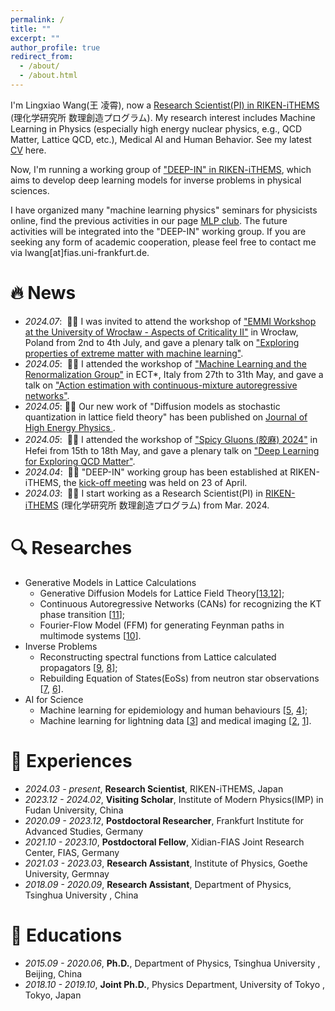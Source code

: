 ```yaml
---
permalink: /
title: ""
excerpt: ""
author_profile: true
redirect_from: 
  - /about/
  - /about.html
---
```


<span class='anchor' id='about-me'></span>

I'm Lingxiao Wang(王 凌霄), now a  <a href='https://ithems.riken.jp/en/members/lingxiao-wang'>Research Scientist(PI) in RIKEN-iTHEMS</a> (理化学研究所 数理創造プログラム). My research interest includes Machine Learning in Physics (especially high energy nuclear physics, e.g., QCD Matter, Lattice QCD, etc.), Medical AI and Human Behavior. See my latest <a href='https://drive.google.com/file/d/1eFt4x3EYlrv9-_7SWEHKwdshggN2yv-A/view?usp=sharing'>CV</a> here.

Now, I'm running a working group of <a href='https://ithems.riken.jp/en/about/working-groups/deep-in-wg'>"DEEP-IN" in RIKEN-iTHEMS</a>, which aims to develop deep learning models for inverse problems in physical sciences.

I have organized many "machine learning physics" seminars for physicists online, find the previous activities in our page <a href='https://sites.google.com/view/lingxiao/mlp-club'>MLP club</a>. The future activities will be integrated into the "DEEP-IN" working group.
If you are seeking any form of academic cooperation, please feel free to contact me via lwang[at]fias.uni-frankfurt.de.



# 🔥 News

- *2024.07*: &nbsp;🚆🚆 I was invited to attend the workshop of <a href='https://events.ift.uni.wroc.pl/event/75/'>"EMMI Workshop at the University of Wrocław - Aspects of Criticality II"</a> in Wrocław, Poland from 2nd to 4th July, and gave a plenary talk on <a href = 'https://events.ift.uni.wroc.pl/event/75/contributions/335/'>"Exploring properties of extreme matter with machine learning"</a>.
- *2024.05*: &nbsp;🚆🚆 I attended the workshop of <a href='https://indico.ectstar.eu/event/206/'>"Machine Learning and the Renormalization Group"</a> in ECT*, Italy from 27th to 31th May, and gave a talk on <a href = 'https://indico.ectstar.eu/event/206/contributions/4782/'>"Action estimation with continuous-mixture autoregressive networks"</a>.
- *2024.05*: 🎉🎉 Our new work of "Diffusion models as stochastic quantization in lattice field theory" has been published on  <a href='https://link.springer.com/article/10.1007/JHEP05(2024)060'>  Journal of High Energy Physics </a>.
- *2024.05*: &nbsp;🚆🚆 I attended the workshop of <a href='https://indico.pnp.ustc.edu.cn/event/1435/overview'>"Spicy Gluons (胶麻) 2024"</a> in Hefei from 15th to 18th May, and gave a plenary talk on <a href = 'https://indico.pnp.ustc.edu.cn/event/1435/contributions/11270/attachments/4021/6296/1.1_lingxiao.pdf'>"Deep Learning for Exploring QCD Matter"</a>.
- *2024.04*: &nbsp;🎉🎉 "DEEP-IN" working group has been established at RIKEN-iTHEMS, the <a href= 'https://ithems.riken.jp/en/news/deep-in-working-group-kick-off-meeting'>kick-off meeting</a> was held on 23 of April.
- *2024.03*: &nbsp;🎉🎉 I start working as a Research Scientist(PI) in <a href='https://ithems.riken.jp/en'>RIKEN-iTHEMS</a> (理化学研究所 数理創造プログラム) from Mar. 2024.



# 🔍 Researches
- Generative Models in Lattice Calculations
  - Generative Diffusion Models for Lattice Field Theory[<a href='http://arxiv.org/abs/2309.17082'>13</a>,<a href='https://arxiv.org/abs/2311.03578'>12</a>];
  - Continuous Autoregressive Networks (CANs) for recognizing the KT phase transition [<a href='https://iopscience.iop.org/article/10.1088/0256-307X/39/12/120502'>11</a>];
  - Fourier-Flow Model (FFM) for generating Feynman paths in multimode systems [<a href='https://doi.org/10.1103/PhysRevD.107.056001'>10</a>].
- Inverse Problems
  - Reconstructing spectral functions from Lattice calculated propagators [<a href='https://doi.org/10.1103/PhysRevD.106.L051502'>9</a>, <a href='https://doi.org/10.1016/j.cpc.2022.108547'>8</a>];
  - Rebuilding Equation of States(EoSs) from neutron star observations [<a href='https://iopscience.iop.org/article/10.1088/1475-7516/2022/08/071'>7</a>, <a href='https://doi.org/10.1103/PhysRevD.107.083028'>6</a>].
- AI for Science
  - Machine learning for epidemiology and human behaviours [<a href='https://iopscience.iop.org/article/10.1088/2632-2153/ac0314/meta'>5</a>, <a href='https://doi.org/10.3390/e24020198'>4</a>];
  - Machine learning for lightning data [<a href='https://authors.elsevier.com/a/1gl7k3QI%7EFZgXf'>3</a>] and medical imaging [<a href='https://doi.org/10.1016/j.neurad.2021.07.006'>2</a>, <a href='https://arxiv.org/abs/2212.06725'>1</a>]. 

# 💼 Experiences
- *2024.03 - present*, **Research Scientist**, RIKEN-iTHEMS, Japan
- *2023.12 - 2024.02*, **Visiting Scholar**, Institute of Modern Physics(IMP) in Fudan University, China
- *2020.09 - 2023.12*, **Postdoctoral Researcher**, Frankfurt Institute for Advanced Studies, Germany
- *2021.10 - 2023.10*, **Postdoctoral Fellow**, Xidian-FIAS Joint Research Center, FIAS, Germany
- *2021.03 - 2023.03*, **Research Assistant**, Institute of Physics, Goethe University, Germnay 
- *2018.09 - 2020.09*, **Research Assistant**, Department of Physics, Tsinghua University , China 

# 📖 Educations
- *2015.09 - 2020.06*, **Ph.D.**, Department of Physics, Tsinghua University , Beijing, China
- *2018.10 - 2019.10*, **Joint Ph.D.**, Physics Department, University of Tokyo , Tokyo, Japan

<!-- # Archive
- *2023.12*: &nbsp;🎉🎉 I start working as a visiting scholar at Institute of Modern Physics(IMP) in Fudan University for two months.
- *2023.12*: &nbsp;🚆🚆 I attended the conference of  <a href='https://indico.ihep.ac.cn/event/19910/program'> “The 15th Workshop on QCD Phase Transition and Relativistic Heavy-Ion Physics (QPT 2023)” </a> and gave a plenary talk of <a href='https://indico.ihep.ac.cn/event/19910/contributions/145736/'> "Machine Learning for QCD Matter" </a>.
- *2023.10*: &nbsp;🚆🚆 I visited many intitutions in China (SCNU, Tsinghua Uni. and CCNU), and attended the conference of  <a href='https://indico.ihep.ac.cn/event/19002/contributions/142234/'> “第三届中国格点量子色动力学研讨会” </a>.
- *2023.07*: &nbsp;🚆🚆 I attended the conference of <a href='https://indico.cern.ch/event/1198629/'>"XQCD 2023"</a> at University of Coimbra from 26th to 28th Jul., and gave a talk on <a href = 'https://indico.cern.ch/event/1198629/contributions/5458400/'>"Rebuilding Neutron Star EoSs from Observations with Deep Learning"</a>.
- *2023.04*: &nbsp;🎉🎉 Our new work of "Reconstructing dense matter equation of state from neutron star observations" has been published on  <a href='https://doi.org/10.1103/PhysRevD.107.083028'> Phys. Rev. D </a>.
- *2023.03*: &nbsp;🎉🎉 Our new review paper "Exploring QCD matter in extreme conditions with Machine Learning" was posted on <a href='https://arxiv.org/abs/2303.15136'>arXiv:2303.15136</a>. It aims to introduce machine learning approaches to our community comprehensively.
- *2023.03*: &nbsp;🎉🎉 Our new work of "Identifying lightning structures via machine learning" has been published on  <a href='https://authors.elsevier.com/a/1gl7k3QI%7EFZgXf'> Chaos, Solitons & Fractals </a>. 📢📢 It was also featured on the FIAS's  <a href='https://fias.news/en/news-publicity/algorithms-illuminate-lightning-structures/'> homepage </a>, and reported by the media of Germany, e.g., <a href='https://www.ardmediathek.de/video/alle-wetter/alle-wetter-vom-21-04-2023/hr-fernsehen/Y3JpZDovL2hyLW9ubGluZS8yMDA1MTc'> HR TV </a>, <a href='https://www.faz.net/aktuell/rhein-main/frankfurt/kuenstliche-intelligenz-klaert-struktur-von-blitzen-auf-18777770.html'> FAZ </a> and <a href='https://main-riedberg.de/fias-algorithmen-erhellen-blitzstrukturen/'> Main Riedberg </a>.
- *2023.03*: &nbsp;🎉🎉 Our new work of "Fourier-Flow Model" has been published on  <a href='https://doi.org/10.1103/PhysRevD.107.056001'> Phys. Rev. D </a>.
- *2023.02*: &nbsp;🚆🚆 I attended the workshop <a href='https://indico.ph.tum.de/event/7116/'>"Machine Learning approaches in Lattice QCD"</a> at TUM-IAS from 27th of Feb. to 3rd of Mar.. -->